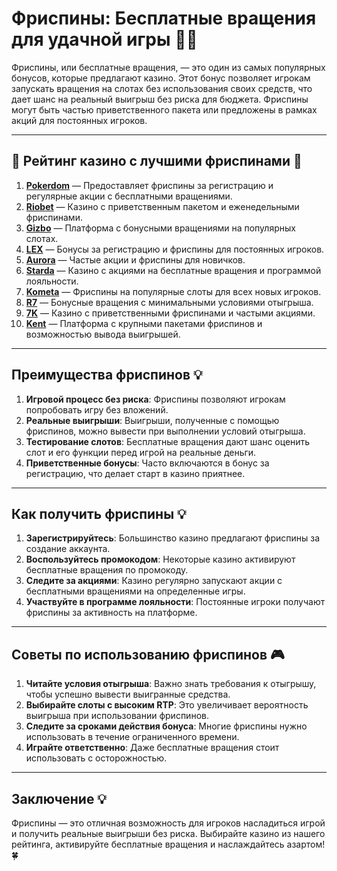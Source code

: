 # Фриспины: Бесплатные вращения для удачной игры 🎰🎁

Фриспины, или бесплатные вращения, — это один из самых популярных бонусов, которые предлагают казино. Этот бонус позволяет игрокам запускать вращения на слотах без использования своих средств, что дает шанс на реальный выигрыш без риска для бюджета. Фриспины могут быть частью приветственного пакета или предложены в рамках акций для постоянных игроков.

---

## 🎲 Рейтинг казино с лучшими фриспинами 🎲

1. **[Pokerdom](https://brandplay.link/4k77v2yx)** — Предоставляет фриспины за регистрацию и регулярные акции с бесплатными вращениями.
2. **[Riobet](https://brandplay.link/7xBLTPyj)** — Казино с приветственным пакетом и еженедельными фриспинами.
3. **[Gizbo](https://brandplay.link/bprXw4YV)** — Платформа с бонусными вращениями на популярных слотах.
4. **[LEX](https://brandplay.link/zW4hdDFV)** — Бонусы за регистрацию и фриспины для постоянных игроков.
5. **[Aurora](https://10trafic-stat2.com/click/668546556bcc6313411604bd/6766/13032/subaccount)** — Частые акции и фриспины для новичков.
6. **[Starda](https://brandplay.link/fB7xwRFL)** — Казино с акциями на бесплатные вращения и программой лояльности.
7. **[Kometa](https://brandplay.link/8ZymQJV8)** — Фриспины на популярные слоты для всех новых игроков.
8. **[R7](https://brandplay.link/bMd3Yjsw)** — Бонусные вращения с минимальными условиями отыгрыша.
9. **[7K](https://brandplay.link/BvQyFShp)** — Казино с приветственными фриспинами и частыми акциями.
10. **[Kent](https://brandplay.link/Fv2WP3js)** — Платформа с крупными пакетами фриспинов и возможностью вывода выигрышей.

---

## Преимущества фриспинов 💡

1. **Игровой процесс без риска**: Фриспины позволяют игрокам попробовать игру без вложений.
2. **Реальные выигрыши**: Выигрыши, полученные с помощью фриспинов, можно вывести при выполнении условий отыгрыша.
3. **Тестирование слотов**: Бесплатные вращения дают шанс оценить слот и его функции перед игрой на реальные деньги.
4. **Приветственные бонусы**: Часто включаются в бонус за регистрацию, что делает старт в казино приятнее.

---

## Как получить фриспины 💡

1. **Зарегистрируйтесь**: Большинство казино предлагают фриспины за создание аккаунта.
2. **Воспользуйтесь промокодом**: Некоторые казино активируют бесплатные вращения по промокоду.
3. **Следите за акциями**: Казино регулярно запускают акции с бесплатными вращениями на определенные игры.
4. **Участвуйте в программе лояльности**: Постоянные игроки получают фриспины за активность на платформе.

---

## Советы по использованию фриспинов 🎮

1. **Читайте условия отыгрыша**: Важно знать требования к отыгрышу, чтобы успешно вывести выигранные средства.
2. **Выбирайте слоты с высоким RTP**: Это увеличивает вероятность выигрыша при использовании фриспинов.
3. **Следите за сроками действия бонуса**: Многие фриспины нужно использовать в течение ограниченного времени.
4. **Играйте ответственно**: Даже бесплатные вращения стоит использовать с осторожностью.

---

## Заключение 💡

Фриспины — это отличная возможность для игроков насладиться игрой и получить реальные выигрыши без риска. Выбирайте казино из нашего рейтинга, активируйте бесплатные вращения и наслаждайтесь азартом! 🍀
